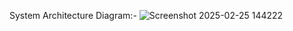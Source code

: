 System Architecture Diagram:- ![Screenshot 2025-02-25 144222](https://github.com/user-attachments/assets/aca8e079-50d9-4e5f-9bcd-87ed79a81a86)
